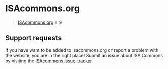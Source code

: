 # ISAcommons.org

> [ISAcommons.org](https://www.isacommons.org) site

## Support requests

If you have want to be added to isacommons.org or report a problem with the website, you are in the right place! Submit an issue about ISA Commons by visiting the [ISAcommons issue-tracker](https://github.com/ISAcommons/ISAcommons.github.io/issues).
